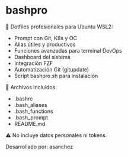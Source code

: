 # bashpro

🔧 Dotfiles profesionales para Ubuntu WSL2:

- Prompt con Git, K8s y OC
- Alias útiles y productivos
- Funciones avanzadas para terminal DevOps
- Dashboard del sistema
- Integración FZF
- Automatización Git (gitupdate)
- Script bashpro.sh para instalación

📁 Archivos incluidos:
- .bashrc
- .bash_aliases
- .bash_functions
- .bash_prompt
- README.md

⚠️ No incluye datos personales ni tokens.

Desarrollado por: asanchez
